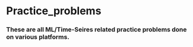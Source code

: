 # Practice_problems
### These are all ML/Time-Seires related practice problems done on various platforms.
